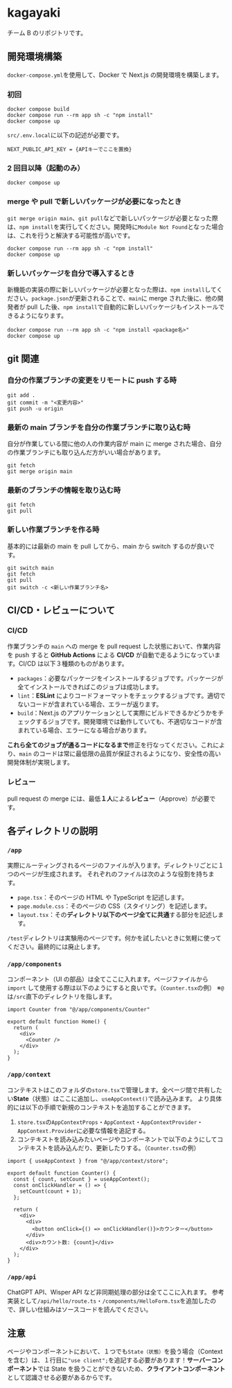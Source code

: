 # kagayaki

チーム B のリポジトリです。

## 開発環境構築

`docker-compose.yml`を使用して、Docker で Next.js の開発環境を構築します。

### 初回

```
docker compose build
docker compose run --rm app sh -c "npm install"
docker compose up
```

`src/.env.local`に以下の記述が必要です。

```
NEXT_PUBLIC_API_KEY = {APIキーでここを置換}
```

### 2 回目以降（起動のみ）

```
docker compose up
```

### merge や pull で新しいパッケージが必要になったとき

`git merge origin main`、`git pull`などで新しいパッケージが必要となった際は、`npm install`を実行してください。開発時に`Module Not Found`となった場合は、これを行うと解決する可能性が高いです。

```
docker compose run --rm app sh -c "npm install"
docker compose up
```

### 新しいパッケージを自分で導入するとき

新機能の実装の際に新しいパッケージが必要となった際は、`npm install`してください。`package.json`が更新されることで、`main`に merge された後に、他の開発者が pull した後、`npm install`で自動的に新しいパッケージもインストールできるようになります。

```
docker compose run --rm app sh -c "npm install <package名>"
docker compose up
```

## git 関連

### 自分の作業ブランチの変更をリモートに push する時

```
git add .
git commit -m "<変更内容>"
git push -u origin
```

### 最新の main ブランチを自分の作業ブランチに取り込む時

自分が作業している間に他の人の作業内容が main に merge された場合、自分の作業ブランチにも取り込んだ方がいい場合があります。

```
git fetch
git merge origin main
```

### 最新のブランチの情報を取り込む時

```
git fetch
git pull
```

### 新しい作業ブランチを作る時

基本的には最新の main を pull してから、main から switch するのが良いです。

```
git switch main
git fetch
git pull
git switch -c <新しい作業ブランチ名>
```

## CI/CD・レビューについて

### CI/CD

作業ブランチの `main` への merge を pull request した状態において、作業内容を push すると **GitHub Actions** による **CI/CD** が自動で走るようになっています。CI/CD は以下３種類のものがあります。

- `packages`：必要なパッケージをインストールするジョブです。パッケージが全てインストールできればこのジョブは成功します。
- `lint`：**ESLint** によりコードフォーマットをチェックするジョブです。適切でないコードが含まれている場合、エラーが返ります。
- `build`：Next.js のアプリケーションとして実際にビルドできるかどうかをチェックするジョブです。開発環境では動作していても、不適切なコードが含まれている場合、エラーになる場合があります。

**これら全てのジョブが通るコードになるまで**修正を行なってください。これにより、`main` のコードは常に最低限の品質が保証されるようになり、安全性の高い開発体制が実現します。

### レビュー

pull request の merge には、最低**１人**による**レビュー**（Approve）が必要です。

## 各ディレクトリの説明

### `/app`

実際にルーティングされるページのファイルが入ります。ディレクトリごとに１つのページが生成されます。
それぞれのファイルは次のような役割を持ちます。

- `page.tsx`：そのページの HTML や TypeScript を記述します。
- `page.module.css`：そのページの CSS（スタイリング）を記述します。
- `layout.tsx`：その**ディレクトリ以下のページ全てに共通**する部分を記述します。

`/test`ディレクトリは実験用のページです。何かを試したいときに気軽に使ってください。最終的には廃止します。

### `/app/components`

コンポーネント（UI の部品）は全てここに入れます。ページファイルから `import` して使用する際は以下のようにすると良いです。（`Counter.tsx`の例）
※`@`は`/src`直下のディレクトリを指します。

```
import Counter from "@/app/components/Counter"

export default function Home() {
  return (
    <div>
      <Counter />
    </div>
  );
}
```

### `/app/context`

コンテキストはこのフォルダの`store.tsx`で管理します。全ページ間で共有したい**State**（状態）はここに追加し、`useAppContext()`で読み込みます。
より具体的には以下の手順で新規のコンテキストを追加することができます。

1.  `store.tsx`の`AppContextProps`・`AppContext`・`AppContextProvider`・`AppContext.Provider`に必要な情報を追記する。
2.  コンテキストを読み込みたいページやコンポーネントで以下のようにしてコンテキストを読み込んだり、更新したりする。（`Counter.tsx`の例）

```
import { useAppContext } from "@/app/context/store";

export default function Counter() {
  const { count, setCount } = useAppContext();
  const onClickHandler = () => {
    setCount(count + 1);
  };

  return (
    <div>
      <div>
        <button onClick={() => onClickHandler()}>カウンター</button>
      </div>
      <div>カウント数: {count}</div>
    </div>
  );
}
```

### `/app/api`

ChatGPT API、Wisper API など非同期処理の部分は全てここに入れます。
参考実装として`/api/hello/route.ts`・`/components/HelloForm.tsx`を追加したので、詳しい仕組みはソースコードを読んでください。

## 注意

ページやコンポーネントにおいて、１つでも`State（状態）`を扱う場合（Context を含む）は、１行目に`"use client";`を追記する必要があります！**サーバーコンポーネント**では State を扱うことができないため、**クライアントコンポーネント**として認識させる必要があるからです。
